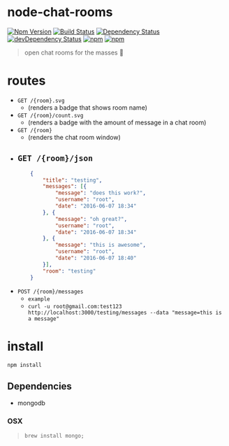 # node-chat-rooms

[![Npm Version](https://img.shields.io/npm/v/node-chat-rooms.svg)](https://www.npmjs.com/package/node-chat-rooms)
[![Build Status](https://travis-ci.org/gabrielcsapo/node-chat-rooms.svg?branch=master)](https://travis-ci.org/gabrielcsapo/node-chat-rooms)
[![Dependency Status](https://david-dm.org/gabrielcsapo/node-chat-rooms.svg)](https://david-dm.org/gabrielcsapo/node-chat-rooms)
[![devDependency Status](https://david-dm.org/gabrielcsapo/node-chat-rooms/dev-status.svg)](https://david-dm.org/gabrielcsapo/node-chat-rooms#info=devDependencies)
[![npm](https://img.shields.io/npm/dt/node-chat-rooms.svg)]()
[![npm](https://img.shields.io/npm/dm/node-chat-rooms.svg)]()

> open chat rooms for the masses :monkey:

# routes

- `GET /{room}.svg`
    - (renders a badge that shows room name)
- `GET /{room}/count.svg`
    - (renders a badge with the amount of message in a chat room)
- `GET /{room}`
    - (renders the chat room window)
- `GET /{room}/json`
    - 
    ```json
        {
            "title": "testing",
            "messages": [{
                "message": "does this work?",
                "username": "root",
                "date": "2016-06-07 18:34"
            }, {
                "message": "oh great?",
                "username": "root",
                "date": "2016-06-07 18:34"
            }, {
                "message": "this is awesome",
                "username": "root",
                "date": "2016-06-07 18:40"
            }],
            "room": "testing"
        }
    ```
- `POST /{room}/messages`
    - `example`
    - `curl -u root@gmail.com:test123 http://localhost:3000/testing/messages --data "message=this is a message"`

# install

`npm install`


## Dependencies

- mongodb

### OSX

> `brew install mongo;`
